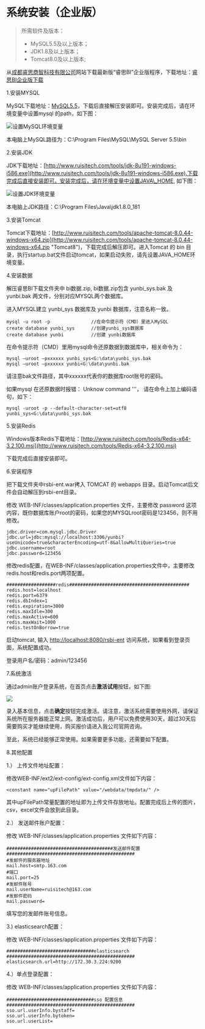 # 系统安装（企业版）

> 所需软件及版本：
>
> * MySQL5.5及以上版本；
> * JDK1.8及以上版本；
> * Tomcat8.0及以上版本;

从[成都睿思商智科技有限公司](http://www.ruisitech.com)网站下载最新版“睿思BI”企业版程序，下载地址：[睿思BI企业版下载](http://www.ruisitech.com/download.html)

1.安装MYSQL

MySQL下载地址：[MySQL5.5](http://www.ruisitech.com/tools/mysql5.5.27_win64_zol.zip)，下载后直接解压安装即可。安装完成后，请在环境变量中设置mysql 的path，如下图：

![设置MySQL环境变量](QQ图片20161206144815.png)

本电脑上MySQL路径为：C:\Program Files\MySQL\MySQL Server 5.5\bin

2.安装JDK

JDK下载地址：[http://www.ruisitech.com/tools/jdk-8u191-windows-i586.exe](http://www.ruisitech.com/tools/jdk-8u191-windows-i586.exe).下载完成后直接安装即可。安装完成后，请在环境变量中设置JAVA\_HOME, 如下图：

![设置JDK环境变量](QQ图片20161206145332.png)

本电脑上JDK路径：C:\Program Files\Java\jdk1.8.0\_181

3.安装Tomcat

Tomcat下载地址：[http://www.ruisitech.com/tools/apache-tomcat-8.0.44-windows-x64.zip](http://www.ruisitech.com/tools/apache-tomcat-8.0.44-windows-x64.zip "Tomcat8")，下载完成后解压即可。进入Tomcat 的 bin 目录，执行startup.bat文件启动tomcat，如果启动失败，请先设置JAVA\_HOME环境变量。

4.安装数据

解压睿思BI下载文件夹中 bi数据.zip, bi数据.zip包含 yunbi\_sys.bak 及 yunbi.bak 两文件，分别对应MYSQL两个数据库。

进入MYSQL建立 yunbi\_sys 数据库及 yunbi 数据库，注意名称一致。

```
mysql -u root -p               //在命令提示符（CMD）里进入MySQL
create database yunbi_sys      //创建yunbi_sys数据库
create database yunbi          //创建 yunbi数据库
```

在命令提示符（CMD）里用mysql命令还原数据到数据库中，相关命令为：

```
mysql –uroot –pxxxxxx yunbi_sys<G:\data\yunbi_sys.bak  
mysql –uroot –pxxxxxx yunbi<G:\data\yunbi.bak
```

请注意bak文件路径，其中xxxxxx代表你的数据库root账号的密码。

如果mysql 在还原数据时报错：  Unknow command '\''， 请在命令上加上编码语句，如下：

```
mysql -uroot -p --default-character-set=utf8  yunbi_sys<G:\data\yunbi_sys.bak
```

5.安装Redis

Windows版本Redis下载地址：[http://www.ruisitech.com/tools/Redis-x64-3.2.100.msi](http://www.ruisitech.com/tools/Redis-x64-3.2.100.msi)

下载完成后直接安装即可。

6.安装程序

把下载文件夹中rsbi-ent.war拷入 TOMCAT 的 webapps 目录。启动Tomcat后文件会自动解压到rsbi-ent目录。

修改 WEB-INF/classes/application.properties 文件，主要修改 password 这项内容，既你数据库账户root的密码，如果您的MYSQLroot密码是123456，则不用修改。

```
jdbc.driver=com.mysql.jdbc.Driver
jdbc.url=jdbc:mysql://localhost:3306/yunbi?useUnicode=true&characterEncoding=utf-8&allowMultiQueries=true
jdbc.username=root
jdbc.password=123456
```

修改redis配置，在WEB-INF/classes/application.properties文件中，主要修改redis.host和redis.port两项配置。

```
##################redis############################################
redis.host=localhost
redis.port=6379
redis.dbIndex=1  
redis.expiration=3000  
redis.maxIdle=300  
redis.maxActive=600  
redis.maxWait=1000  
redis.testOnBorrow=true
```

启动tomcat, 输入 [http://localhost:8080/rsbi-ent](http://localhost:8080/rsbi-ent) 访问系统，如果看到登录页面，系统配置成功。

登录用户名/密码：admin/123456

7.系统激活

通过admin账户登录系统，在首页点击**激活试用**按钮，如下图:

![](/assets/import994.png)

录入基本信息，点击**确定**按钮完成激活。请注意，激活系统需要使用外网，请保证系统所在服务器能正常上网。激活成功后，用户可以免费使用30天，超过30天后需要购买才能继续使用，购买报价请进入我公司官网咨询。

至此，系统已经能够正常使用。如果需要更多功能，还需要如下配置。

8.其他配置

1.） 上传文件地址配置：

修改WEB-INF/ext2/ext-config/ext-config.xml文件如下内容：

```
<constant name="upFilePath" value="/webdata/tmpdata/" />
```

其中upFilePath常量配置的地址即为上传文件存放地址。配置完成后上传的图片，csv，excel文件会放到此目录。

2.） 发送邮件账户配置：

修改 WEB-INF/classes/application.properties 文件如下内容：

```
#######################################发送邮件配置###############################################
#发邮件的服务器地址
mail.host=smtp.163.com
#端口
mail.port=25
#发邮件账号
mail.userName=ruisitech@163.com
#发邮件密码
mail.password=
```

填写您的发邮件账号信息。

3.\) elasticsearch配置：

修改 WEB-INF/classes/application.properties 文件如下内容：

```
################################elasticsearch ###############################################
elasticsearch.url=http://172.30.3.224:9200
```

4.）单点登录配置：

修改 WEB-INF/classes/application.properties 文件如下内容：

```
################################sso 配置信息 ###############################################
sso.url.userInfo.bystaff=
sso.url.userInfo.bytoken=
sso.url.userList=
```



